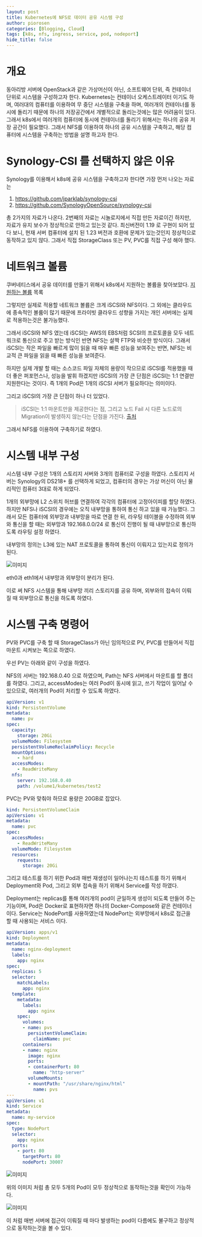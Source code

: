 ```yaml
---
layout: post
title: Kubernetes에 NFS로 데이터 공유 시스템 구성
author: piorosen
categories: [Blogging, Cloud]
tags: [k8s, nfs, ingress, service, pod, nodeport]
hide_title: false
---
```


# 개요

동아리방 서버에 OpenStack과 같은 가상머신이 아닌, 소프트웨어 단위, 즉 컨테이너 단위로 시스템을 구성하고자 한다. Kubernetes는 컨테이너 오케스트레이터 이기도 하며, 여러대의 컴퓨터를 이용하여 무 중단 시스템을 구축을 하며, 여러개의 컨테이너를 동시에 돌리기 때문에 하나의 저장공간에서 개별적으로 돌리는것에는 많은 어려움이 있다. 그래서 k8s에서 여러개의 컴퓨터에 동시에 컨테이너를 돌리기 위해서는 하나의 공유 저장 공간이 필요했다. 그래서 NFS를 이용하여 하나의 공유 시스템을 구축하고, 해당 컴퓨터에 시스템을 구축하는 방법을 설명 하고자 한다.

# Synology-CSI 를 선택하지 않은 이유

Synology를 이용해서 k8s에 공유 시스템을 구축하고자 한다면 가장 먼저 나오는 자료는

1. https://github.com/jparklab/synology-csi
2. https://github.com/SynologyOpenSource/synology-csi

총 2가지의 자료가 나온다. 2번째의 자료는 시놀로지에서 직접 만든 자료이긴 하지만, 자료가 유지 보수가 정상적으로 안하고 있는것 같다. 최신버전이 1.19 로 구현이 되어 있다 보니, 현재 서버 컴퓨터에 설치 된 1.23 버전과 호환에 문제가 있는것인지 정상적으로 동작하고 있지 않다. 그래서 직접 StorageClass 또는 PV, PVC를 직접 구성 해야 했다.

# 네트워크 볼륨

쿠버네티스에서 공유 데이터를 만들기 위해서 k8s에서 지원하는 볼륨을 찾아보았다.
[지원하는 볼륨](https://kubernetes.io/docs/concepts/storage/volumes/#types-of-volumes) 목록

그렇지만 실제로 적용할 네트워크 볼륨은 크게 iSCSI와 NFS이다. 그 외에는 클라우드에 종속적인 볼륨이 많기 때문에 프라이빗 클라우드 성향을 가지는 개인 서버에는 실제로 적용하는것은 불가능했다.

그래서 iSCSI와 NFS 였는데 iSCSI는 AWS의 EBS처럼 SCSI의 프로토콜을 모두 네트워크로 통신으로 주고 받는 방식인 반면 NFS는 살짝 FTP와 비슷한 방식이다. 그래서 iSCSI는 작은 파일을 빠르게 많이 읽을 때 매우 빠른 성능을 보여주는 반면, NFS는 비교적 큰 파일을 읽을 때 빠른 성능을 보여준다.

하지만 실제 개발 할 때는 소스코드 파일 자체의 용량이 작으므로 iSCSI를 적용했을 때 더 좋은 퍼포먼스나, 성능을 발휘 하겠지만 iSCSI의 가장 큰 단점은 iSCSI는 1:1 연결만 지원한다는 것이다. 즉 1개의 Pod은 1개의 iSCSI 서버가 필요하다는 의미이다.

그리고 iSCSI의 가장 큰 단점이 하나 더 있었다. 

> iSCSI는 1:1 마운트만을 제공한다는 점, 그리고 노드 Fail 시 다른 노드로의 Migration이 발생하지 않는다는 단점을 가진다.
[출처](https://m.blog.naver.com/alice_k106/221348788068)

그래서 NFS를 이용하여 구축하기로 하였다.

# 시스템 내부 구성

시스템 내부 구성은 1개의 스토리지 서버와 3개의 컴퓨터로 구성을 하였다.
스토리지 서버는 Synology의 DS218+ 를 선택하게 되었고, 컴퓨터의 경우는 가상 머신이 아닌 물리적인 컴퓨터 3대로 하게 되었다.

1개의 외부망에 L2 스위치 허브를 연결하여 각각의 컴퓨터에 고정아이피를 할당 하였다. 하지만 NFS나 iSCSI의 경우에는 오직 내부망을 통하여 통신 하고 있을 때 가능했다. 그래서 모든 컴퓨터에 외부망과 내부망을 따로 연결 한 뒤, 라우팅 테이블을 수정하여 외부와 통신을 할 때는 외부망과 192.168.0.0/24 로 통신이 진행이 될 때 내부망으로 통신하도록 라우팅 설정 하였다.

내부망의 정의는 L3에 있는 NAT 프로토콜을 통하여 통신이 이뤄지고 있는지로 정의가 된다.

![이미지](/assets/img/post/2021-12-19-ifconfig.png)

eth0과 eth1에서 내부망과 외부망이 분리가 된다.

이로 써 NFS 시스템을 통해 내부망 끼리 스토리지를 공유 하며, 외부와의 접속이 이뤄질 때 외부망으로 통신을 하도록 하였다.

# 시스템 구축 명령어

PV와 PVC를 구축 할 때 StorageClass가 아닌 임의적으로 PV, PVC를 만들어서 직접 마운트 시켜보는 쪽으로 하였다.

우선 PV는 아래와 같이 구성을 하였다.

NFS의 서버는 192.168.0.40 으로 하였으며, Path는 NFS 서버에서 마운트를 할 폴더를 하였다. 그리고, accessModes는 여러 Pod이 동시에 읽고, 쓰기 작업이 일어날 수 있으므로, 여러개의 Pod이 처리할 수 있도록 하였다.

```yaml
apiVersion: v1
kind: PersistentVolume
metadata:
  name: pv
spec:
  capacity:
    storage: 20Gi
  volumeMode: Filesystem
  persistentVolumeReclaimPolicy: Recycle
  mountOptions:
    - hard
  accessModes:
    - ReadWriteMany
  nfs:
    server: 192.168.0.40
    path: /volume1/kubernetes/test2
```

PVC는 PV와 맞춰야 하므로 용량은 20GB로 잡았다.

```yaml
kind: PersistentVolumeClaim
apiVersion: v1
metadata:
  name: pvc
spec:
  accessModes:
    - ReadWriteMany
  volumeMode: Filesystem
  resources:
    requests:
      storage: 20Gi
```

그리고 테스트를 하기 위한 Pod과 매번 재생성이 일어나는지 테스트를 하기 위해서 Deployment와 Pod, 그리고 외부 접속을 하기 위해서 Service를 작성 하였다.

Deployment는 replicas를 통해 여러개의 pod이 균일하게 생성이 되도록 만들어 주는 기능이며,
Pod은 Docker로 표현하자면 하나의 Docker-Compose와 같은 컨테이너 이다.
Service는 NodePort를 사용하였는데 NodePort는 외부망에서 k8s로 접근을 할 때 사용되는 서비스 이다.

```yaml
apiVersion: apps/v1
kind: Deployment
metadata:
  name: nginx-deployment
  labels:
    app: nginx 
spec:
  replicas: 5
  selector:
    matchLabels:
      app: nginx
  template:
    metadata:
      labels:
        app: nginx
    spec:
      volumes:
      - name: pvs
        persistentVolumeClaim:
          claimName: pvc
      containers:
      - name: nginx 
        image: nginx
        ports:
        - containerPort: 80
          name: "http-server"
        volumeMounts:
        - mountPath: "/usr/share/nginx/html"
          name: pvs
---
apiVersion: v1
kind: Service
metadata:
  name: my-service
spec:
  type: NodePort
  selector:
    app: nginx
  ports:
    - port: 80
      targetPort: 80
      nodePort: 30007
```

![이미지](/assets/img/post/2021-12-19-deployment.png)

위의 이미지 처럼 총 모두 5개의 Pod이 모두 정상적으로 동작하는것을 확인이 가능하다.

![이미지](/assets/img/post/2021-12-19-test.png)

이 처럼 매번 서버에 접근이 이뤄질 때 마다 발생하는 pod이 다름에도 불구하고 정상적으로 동작하는것을 볼 수 있다.
